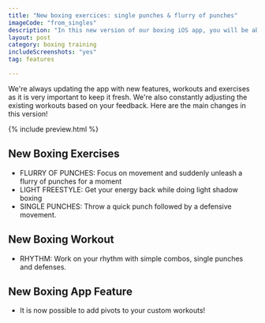```yaml
---
title: "New boxing exercices: single punches & flurry of punches"
imageCode: "from_singles"
description: "In this new version of our boxing iOS app, you will be able to practice your explosiveness with two new exercices and one new workout"
layout: post
category: boxing training
includeScreenshots: "yes"
tag: features

---
```




We're always updating the app with new features, workouts and exercises as it is very important to keep it fresh. We're also constantly adjusting the existing workouts based on your feedback. Here are the main changes in this version!

{% include preview.html %}

## New Boxing Exercises

- FLURRY OF PUNCHES: Focus on movement and suddenly unleash a flurry of punches for a moment
- LIGHT FREESTYLE: Get your energy back while doing light shadow boxing
- SINGLE PUNCHES: Throw a quick punch followed by a defensive movement.

## New Boxing Workout

- RHYTHM: Work on your rhythm with simple combos, single punches and defenses.

## New Boxing App Feature

- It is now possible to add pivots to your custom workouts!